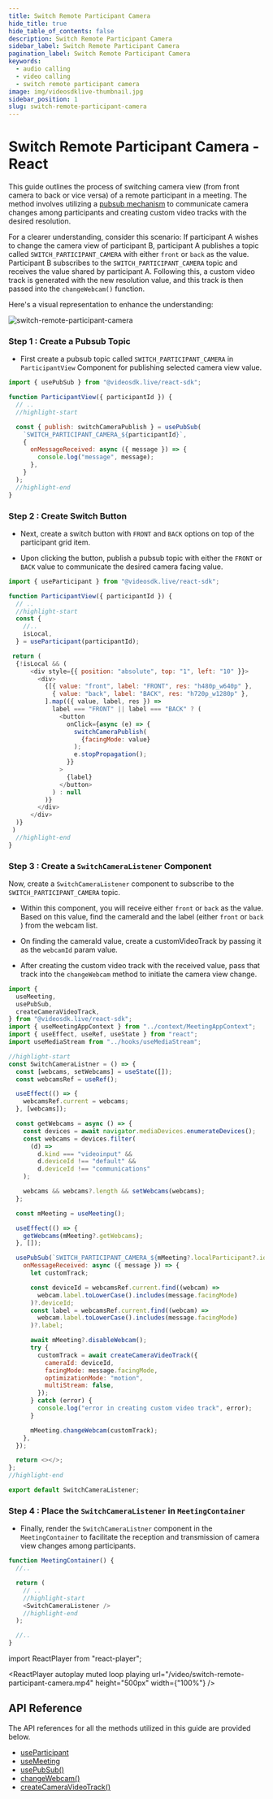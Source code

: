 ```yaml
---
title: Switch Remote Participant Camera
hide_title: true
hide_table_of_contents: false
description: Switch Remote Participant Camera
sidebar_label: Switch Remote Participant Camera
pagination_label: Switch Remote Participant Camera
keywords:
  - audio calling
  - video calling
  - switch remote participant camera
image: img/videosdklive-thumbnail.jpg
sidebar_position: 1
slug: switch-remote-participant-camera
---
```


# Switch Remote Participant Camera - React

This guide outlines the process of switching camera view (from front camera to back or vice versa) of a remote participant in a meeting. The method involves utilizing a [pubsub mechanism](/react/guide/video-and-audio-calling-api-sdk/collaboration-in-meeting/pubsub) to communicate camera changes among participants and creating custom video tracks with the desired resolution.

For a clearer understanding, consider this scenario: If participant A wishes to change the camera view of participant B, participant A publishes a topic called `SWITCH_PARTICIPANT_CAMERA` with either `front` or `back` as the value. Participant B subscribes to the `SWITCH_PARTICIPANT_CAMERA` topic and receives the value shared by participant A. Following this, a custom video track is generated with the new resolution value, and this track is then passed into the `changeWebcam()` function.

Here's a visual representation to enhance the understanding:

![switch-remote-participant-camera](/img/change-remote-camera.png)

### Step 1 : Create a Pubsub Topic

- First create a pubsub topic called `SWITCH_PARTICIPANT_CAMERA` in `ParticipantView` Component for publishing selected camera view value.

```js
import { usePubSub } from "@videosdk.live/react-sdk";

function ParticipantView({ participantId }) {
  // ..
  //highlight-start

  const { publish: switchCameraPublish } = usePubSub(
    `SWITCH_PARTICIPANT_CAMERA_${participantId}`,
    {
      onMessageReceived: async ({ message }) => {
        console.log("message", message);
      },
    }
  );
  //highlight-end
}
```

### Step 2 : Create Switch Button

- Next, create a switch button with `FRONT` and `BACK` options on top of the participant grid item.

- Upon clicking the button, publish a pubsub topic with either the `FRONT` or `BACK` value to communicate the desired camera facing value.

```js
import { useParticipant } from "@videosdk.live/react-sdk";

function ParticipantView({ participantId }) {
  // ..
  //highlight-start
  const {
    //..
    isLocal,
  } = useParticipant(participantId);

 return (
  {!isLocal && (
      <div style={{ position: "absolute", top: "1", left: "10" }}>
        <div>
          {[{ value: "front", label: "FRONT", res: "h480p_w640p" },
            { value: "back", label: "BACK", res: "h720p_w1280p" },
          ].map(({ value, label, res }) =>
            label === "FRONT" || label === "BACK" ? (
              <button
                onClick={async (e) => {
                  switchCameraPublish(
                    {facingMode: value}
                  );
                  e.stopPropagation();
                }}
              >
                {label}
              </button>
            ) : null
          )}
        </div>
      </div>
  )}
 )
  //highlight-end
}
```

### Step 3 : Create a `SwitchCameraListener` Component

Now, create a `SwitchCameraListener` component to subscribe to the `SWITCH_PARTICIPANT_CAMERA` topic.

- Within this component, you will receive either `front` or `back` as the value. Based on this value, find the cameraId and the label (either `front` or `back` ) from the webcam list. 

- On finding the cameraId value, create a customVideoTrack by passing it as the `webcamId` param value.

- After creating the custom video track with the received value, pass that track into the `changeWebcam` method to initiate the camera view change.

```js
import {
  useMeeting,
  usePubSub,
  createCameraVideoTrack,
} from "@videosdk.live/react-sdk";
import { useMeetingAppContext } from "../context/MeetingAppContext";
import { useEffect, useRef, useState } from "react";
import useMediaStream from "../hooks/useMediaStream";

//highlight-start
const SwitchCameraListner = () => {
  const [webcams, setWebcams] = useState([]);
  const webcamsRef = useRef();

  useEffect(() => {
    webcamsRef.current = webcams;
  }, [webcams]);

  const getWebcams = async () => {
    const devices = await navigator.mediaDevices.enumerateDevices();
    const webcams = devices.filter(
      (d) =>
        d.kind === "videoinput" &&
        d.deviceId !== "default" &&
        d.deviceId !== "communications"
    );

    webcams && webcams?.length && setWebcams(webcams);
  };

  const mMeeting = useMeeting();

  useEffect(() => {
    getWebcams(mMeeting?.getWebcams);
  }, []);

  usePubSub(`SWITCH_PARTICIPANT_CAMERA_${mMeeting?.localParticipant?.id}`, {
    onMessageReceived: async ({ message }) => {
      let customTrack;

      const deviceId = webcamsRef.current.find((webcam) =>
        webcam.label.toLowerCase().includes(message.facingMode)
      )?.deviceId;
      const label = webcamsRef.current.find((webcam) =>
        webcam.label.toLowerCase().includes(message.facingMode)
      )?.label;

      await mMeeting?.disableWebcam();
      try {
        customTrack = await createCameraVideoTrack({
          cameraId: deviceId,
          facingMode: message.facingMode,
          optimizationMode: "motion",
          multiStream: false,
        });
      } catch (error) {
        console.log("error in creating custom video track", error);
      }

      mMeeting.changeWebcam(customTrack);
    },
  });

  return <></>;
};
//highlight-end

export default SwitchCameraListener;
```

### Step 4 : Place the `SwitchCameraListener` in `MeetingContainer`

- Finally, render the `SwitchCameraListner` component in the `MeetingContainer` to facilitate the reception and transmission of camera view changes among participants.

```js
function MeetingContainer() {
  //..

  return (
    // ..
    //highlight-start
    <SwitchCameraListener />
    //highlight-end
  );

  //..
}
```

import ReactPlayer from "react-player";

<ReactPlayer autoplay muted loop playing url="/video/switch-remote-participant-camera.mp4" height="500px" width={"100%"} />

## API Reference

The API references for all the methods utilized in this guide are provided below.

- [useParticipant](/react/api/sdk-reference/use-participant/properties)
- [useMeeting](/react/api/sdk-reference/use-meeting/properties)
- [usePubSub()](/react/api/sdk-reference/use-pubsub)
- [changeWebcam()](/react/api/sdk-reference/use-meeting/methods#changewebcam)
- [createCameraVideoTrack()](/react/api/sdk-reference/custom-tracks#custom-video-track---react)
